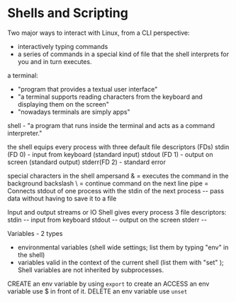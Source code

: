 # Shells and Scripting

Two major ways to interact with Linux, from a CLI perspective: 
- interactively typing commands 
- a series of commands in a special kind of file that the shell interprets for you and in turn executes.

a terminal:
- "program that provides a textual user interface"
- "a terminal supports reading characters from the keyboard and displaying them on the screen"
- "nowadays terminals are simply apps"


shell - "a program that runs inside the terminal and acts as a command interpreter."


the shell equips every process with three default file descriptors (FDs)
stdin (FD 0) - input from keyboard (standard input)
stdout (FD 1) -  output on screen (standard output)
stderr(FD 2) - standard error   


special characters in the shell
ampersand & = executes the command in the background
backslash \ = continue command on the next line
pipe = Connects stdout of one process with the stdin of the next process -- pass data without having to save it to a file


Input and output streams or IO
Shell gives every process 3 file descriptors:
stdin -- input from keyboard
stdout -- output on the screen
stderr --


Variables - 2 types 
- environmental variables (shell wide settings; list them by typing "env" in the shell)
- variables valid in the context of the current shell (list them with "set" ); Shell variables are not inherited by subprocesses.


CREATE an env variable by using `export` to create an ACCESS an env variable use $ in front of it.
DELETE an env variable use `unset`
